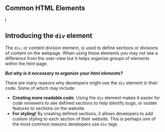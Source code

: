 ## Common HTML Elements

I

## Introducing the `div` element

The `div`, or content division element, is used to define sections or divisions of content on the webpage. When using these elements you may not see a difference from the user-view but it helps organize groups of elements within the html page.

**_But why is it necessary to organize your html elements?_**

There are many reasons why developers might use the `div` element in their code. Some of which may include:

- **Creating more readable code.** Using the `div` element makes it easier for code reviewers to see defined sections to help identify bugs, or isolate features to sections on the website.
- **For styling!** By creating defined sections, it allows developers to add custom styling to each section of their website. This is perhaps one of the most common reasons developers use `div` tags.
